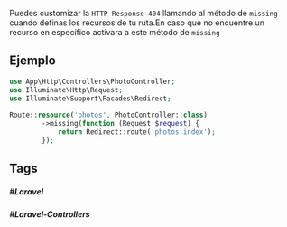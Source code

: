 Puedes customizar la `HTTP Response 404` llamando al método de `missing` cuando definas los recursos de tu ruta.En caso que no encuentre un recurso en específico activara a este método de `missing`

## Ejemplo


```php
use App\Http\Controllers\PhotoController;
use Illuminate\Http\Request;
use Illuminate\Support\Facades\Redirect;
 
Route::resource('photos', PhotoController::class)
        ->missing(function (Request $request) {
            return Redirect::route('photos.index');
        });
```
## Tags

##### #Laravel
##### #Laravel-Controllers